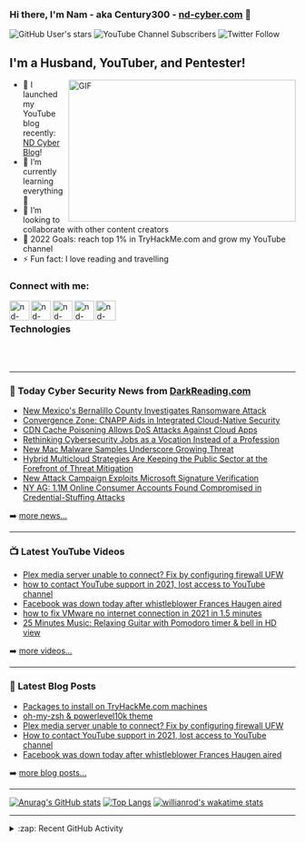 ### Hi there, I'm Nam - aka Century300 - [nd-cyber.com][website] 👋 

![GitHub User's stars](https://img.shields.io/github/stars/century300?logo=github&style=for-the-badge)
![YouTube Channel Subscribers](https://img.shields.io/youtube/channel/subscribers/UCVsmmOPP9L42oTOlpYtojGQ?logo=youtube&style=for-the-badge)
![Twitter Follow](https://img.shields.io/twitter/follow/nd_cybersec?color=1da1f2&logo=Twitter&style=for-the-badge)

## I'm a Husband, YouTuber, and Pentester!
 <img align="right" alt="GIF" src="https://user-images.githubusercontent.com/67885281/148101907-25ca9cb2-af05-4dbd-85ad-3633bdd04027.gif" width="400" height="250" />

- 🔭 I launched my YouTube blog recently: [ND Cyber Blog][youtube]!
- 🌱 I’m currently learning everything 🤣
- 👯 I’m looking to collaborate with other content creators
- 🥅 2022 Goals: reach top 1% in TryHackMe.com and grow my YouTube channel
- ⚡ Fun fact: I love reading and travelling


### Connect with me:

[<img align="left" alt="nd-cyber.com" width="35px" src="https://www.svgrepo.com/show/46221/globe.svg" />][website]
[<img align="left" alt="nd-cyber | Twitter" width="35px" src="https://www.svgrepo.com/show/157815/twitter.svg" />][twitter]
[<img align="left" alt="nd-cyber | Facebook" width="35px" src="https://www.svgrepo.com/show/138943/facebook.svg" />][facebook]
[<img align="left" alt="nd-cyber | Patreon" width="35px" src="https://www.svgrepo.com/show/331529/patreon-v2.svg" />][patreon]
[<img align="left" alt="nd-cyber | YouTube" width="35px" src="https://www.svgrepo.com/show/95009/youtube.svg" />][youtube]

<br />

### Technologies


<br />
<br />

---
### 📰 Today Cyber Security News from [DarkReading.com](https://DarkReading.com)

<!-- DARKREADING:START -->
- [New Mexico&#39;s Bernalillo County Investigates Ransomware Attack](https://www.darkreading.com/attacks-breaches/new-mexico-s-bernalillo-county-investigates-ransomware-attack)
- [Convergence Zone: CNAPP Aids in Integrated Cloud-Native Security](https://www.darkreading.com/cloud/convergence-zone-cnapp-aids-in-integrated-cloud-native-security)
- [CDN Cache Poisoning Allows DoS Attacks Against Cloud Apps](https://www.darkreading.com/cloud/cache-poisoning-of-cdns-allows-dos-attacks-against-cloud-apps)
- [Rethinking Cybersecurity Jobs as a Vocation Instead of a Profession](https://www.darkreading.com/careers-and-people/rethinking-cybersecurity-jobs-as-a-vocation-instead-of-a-profession)
- [New Mac Malware Samples Underscore Growing Threat](https://www.darkreading.com/vulnerabilities-threats/new-mac-malware-samples-underscore-growing-threat)
- [Hybrid Multicloud Strategies Are Keeping the Public Sector at the Forefront of Threat Mitigation](https://www.darkreading.com/cloud/hybrid-multicloud-strategies-are-keeping-the-public-sector-at-the-forefront-of-threat-mitigation)
- [New Attack Campaign Exploits Microsoft Signature Verification](https://www.darkreading.com/attacks-breaches/new-attack-campaign-exploits-microsoft-signature-verification)
- [NY AG: 1.1M Online Consumer Accounts Found Compromised in Credential-Stuffing Attacks](https://www.darkreading.com/threat-intelligence/ny-ag-1-1m-online-accounts-compromised-in-credential-stuffing-attack)
<!-- DARKREADING:END -->

➡️ [more news...](https://www.darkreading.com/)

---
### 📺 Latest YouTube Videos

<!-- YOUTUBE:START -->
- [Plex media server unable to connect? Fix by configuring firewall UFW](https://www.youtube.com/watch?v=-UTHUouiSVQ)
- [how to contact YouTube support in 2021, lost access to YouTube channel](https://www.youtube.com/watch?v=dQu735Nmp14)
- [Facebook was down today after whistleblower Frances Haugen aired](https://www.youtube.com/watch?v=fKoa-SPk9FM)
- [how to fix VMware no internet connection in 2021 in 1.5 minutes](https://www.youtube.com/watch?v=7UwhtDtHgOc)
- [25 Minutes Music: Relaxing Guitar with Pomodoro timer &amp; bell in HD view](https://www.youtube.com/watch?v=Wq8ZsjbbypE)
<!-- YOUTUBE:END -->

➡️ [more videos...](https://www.youtube.com/channel/UCVsmmOPP9L42oTOlpYtojGQ/featured)

---
### 📕 Latest Blog Posts

<!-- BLOG-POST-LIST:START -->
- [Packages to install on TryHackMe.com machines](https://nd-cyber.com/packages-to-install-on-tryhackme-com-machines)
- [oh-my-zsh &amp; powerlevel10k theme](https://nd-cyber.com/oh-my-zsh-powerlevel10k-theme)
- [Plex media server unable to connect? Fix by configuring firewall UFW](https://nd-cyber.com/plex-media-server-unable-to-connect-fix-by-configuring-firewall-ufw)
- [How to contact YouTube support in 2021, lost access to YouTube channel](https://nd-cyber.com/how-to-contact-youtube-support-in-2021-lost-access-to-youtube-channel)
- [Facebook was down today after whistleblower Frances Haugen aired](https://nd-cyber.com/facebook-was-down-today-after-whistleblower-frances-haugen-aired)
<!-- BLOG-POST-LIST:END -->

➡️ [more blog posts...](https://nd-cyber.com/blog)

---
[![Anurag's GitHub stats](https://github-readme-stats.vercel.app/api?username=Century300&show_icons=true&theme=radical&count_private=true&hide=prs,issues,contribs)](https://github.com/anuraghazra/github-readme-stats)
[![Top Langs](https://github-readme-stats.vercel.app/api/top-langs/?username=Century300&langs_count=10&layout=compact&theme=radical)](https://github.com/anuraghazra/github-readme-stats)
[![willianrod's wakatime stats](https://github-readme-stats.vercel.app/api/wakatime?username=Century300&theme=radical)](https://github.com/anuraghazra/github-readme-stats)

---
<details>
  <summary>:zap: Recent GitHub Activity</summary>
  
<!--START_SECTION:activity-->
<!--END_SECTION:activity-->

</details>

[website]: https://nd-cyber.com
[twitter]: https://twitter.com/nd_cybersec
[youtube]: https://www.youtube.com/channel/UCVsmmOPP9L42oTOlpYtojGQ
[facebook]: https://www.facebook.com/ndcyber
[patreon]: https://www.patreon.com/NDcyber
